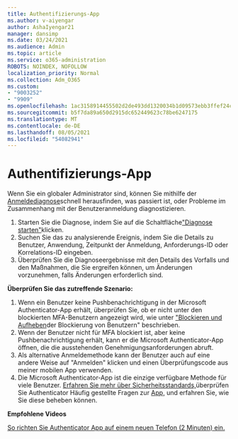 ```yaml
---
title: Authentifizierungs-App
ms.author: v-aiyengar
author: AshaIyengar21
manager: dansimp
ms.date: 03/24/2021
ms.audience: Admin
ms.topic: article
ms.service: o365-administration
ROBOTS: NOINDEX, NOFOLLOW
localization_priority: Normal
ms.collection: Adm_O365
ms.custom:
- "9003252"
- "9909"
ms.openlocfilehash: 1ac3158914455502d2de493dd1320034b1d09573ebb3ffef24c23eb1e816cad0
ms.sourcegitcommit: b5f7da89a650d2915dc652449623c78be6247175
ms.translationtype: MT
ms.contentlocale: de-DE
ms.lasthandoff: 08/05/2021
ms.locfileid: "54082941"
---
```

# <a name="authentication-app"></a>Authentifizierungs-App

Wenn Sie ein globaler Administrator sind, können Sie mithilfe der [Anmeldediagnose](https://ms.portal.azure.com/microsoft.onmicrosoft.com?loginHint=shhada@microsoft.com#blade/Microsoft_AAD_IAM/ActiveDirectoryMenuBlade/diagnose/symptomId/ms_aad_dxp_signin_caDiagnoseAndSolveSummarySymptom)schnell herausfinden, was passiert ist, oder Probleme im Zusammenhang mit der Benutzeranmeldung diagnostizieren.

1. Starten Sie die Diagnose, indem Sie auf die Schaltfläche["Diagnose starten"](https://portal.azure.com/#blade/Microsoft_AAD_IAM/ActiveDirectoryMenuBlade/diagnose/symptomId/ms_aad_dxp_signin_caDiagnoseAndSolveSummarySymptom)klicken. 
1. Suchen Sie das zu analysierende Ereignis, indem Sie die Details zu Benutzer, Anwendung, Zeitpunkt der Anmeldung, Anforderungs-ID oder Korrelations-ID eingeben.
1. Überprüfen Sie die Diagnoseergebnisse mit den Details des Vorfalls und den Maßnahmen, die Sie ergreifen können, um Änderungen vorzunehmen, falls Änderungen erforderlich sind.

**Überprüfen Sie das zutreffende Szenario:**

1. Wenn ein Benutzer keine Pushbenachrichtigung in der Microsoft Authenticator-App erhält, überprüfen Sie, ob er nicht unter den blockierten MFA-Benutzern angezeigt wird, wie unter ["Blockieren und Aufheben](https://portal.azure.com/#blade/Microsoft_AAD_IAM/ActiveDirectoryMenuBlade/diagnose/symptomId/ms_aad_dxp_signin_caDiagnoseAndSolveSummarySymptom)der Blockierung von Benutzern" beschrieben.
1. Wenn der Benutzer nicht für MFA blockiert ist, aber keine Pushbenachrichtigung erhält, kann er die Microsoft Authenticator-App öffnen, die die ausstehenden Genehmigungsanforderungen abruft.
1. Als alternative Anmeldemethode kann der Benutzer auch auf eine andere Weise auf "Anmelden" klicken und einen Überprüfungscode aus meiner mobilen App verwenden.
1. Die Microsoft Authenticator-App ist die einzige verfügbare Methode für viele Benutzer. [Erfahren Sie mehr über Sicherheitsstandards,](https://docs.microsoft.com/azure/active-directory/fundamentals/concept-fundamentals-security-defaults)überprüfen Sie Authenticator Häufig gestellte Fragen zur [App,](https://docs.microsoft.com/azure/active-directory/user-help/user-help-auth-app-faq) und erfahren Sie, wie Sie diese beheben können.
 
**Empfohlene Videos**

[So richten Sie Authenticator App auf einem neuen Telefon (2 Minuten) ein.](https://go.microsoft.com/fwlink/?linkid=2158163&clcid=0x409)
